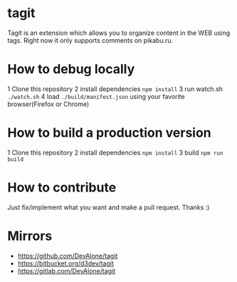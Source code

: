 # tagit

Tagit is an extension which allows you to organize content in the WEB using tags. Right now it only supports comments on pikabu.ru.

# How to debug locally

1 Clone this repository
2 install dependencies 
`npm install`
3 run watch.sh
`./watch.sh`
4 load `./build/manifest.json` using your favorite browser(Firefox or Chrome)

# How to build a production version

1 Clone this repository
2 install dependencies 
`npm install`
3 build
`npm run build`

# How to contribute

Just fix/implement what you want and make a pull request. Thanks :)

# Mirrors

- https://github.com/DevAlone/tagit
- https://bitbucket.org/d3dev/tagit
- https://gitlab.com/DevAlone/tagit

